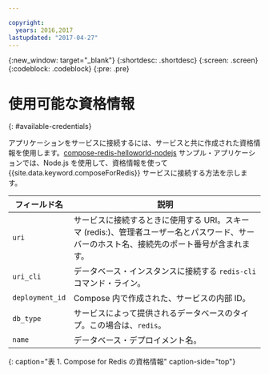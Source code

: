 ```yaml
---

copyright:
  years: 2016,2017
lastupdated: "2017-04-27"
---
```


{:new_window: target="_blank"}
{:shortdesc: .shortdesc}
{:screen: .screen}
{:codeblock: .codeblock}
{:pre: .pre}

# 使用可能な資格情報
{: #available-credentials}

アプリケーションをサービスに接続するには、サービスと共に作成された資格情報を使用します。[compose-redis-helloworld-nodejs](https://github.com/IBM-Bluemix/compose-redis-helloworld-nodejs) サンプル・アプリケーションでは、Node.js を使用して、資格情報を使って {{site.data.keyword.composeForRedis}} サービスに接続する方法を示します。

フィールド名|説明
----------|-----------
`uri`|サービスに接続するときに使用する URI。スキーマ (redis:)、管理者ユーザー名とパスワード、サーバーのホスト名、接続先のポート番号が含まれます。
`uri_cli`|データベース・インスタンスに接続する `redis-cli` コマンド・ライン。
`deployment_id`|Compose 内で作成された、サービスの内部 ID。
`db_type`|サービスによって提供されるデータベースのタイプ。この場合は、`redis`。
`name`|データベース・デプロイメント名。
{: caption="表 1. Compose for Redis の資格情報" caption-side="top"}

